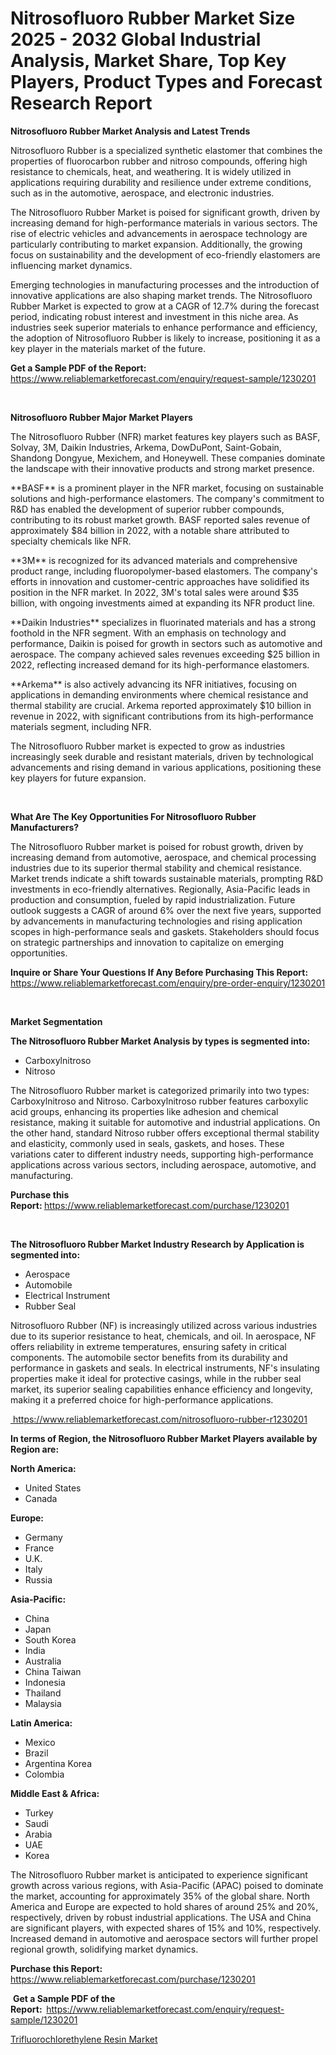 <p><h1>Nitrosofluoro Rubber Market Size 2025 - 2032 Global Industrial Analysis, Market Share, Top Key Players, Product Types and Forecast Research Report</h1></p><p><strong>Nitrosofluoro Rubber Market Analysis and Latest Trends</strong></p>
<p><p>Nitrosofluoro Rubber is a specialized synthetic elastomer that combines the properties of fluorocarbon rubber and nitroso compounds, offering high resistance to chemicals, heat, and weathering. It is widely utilized in applications requiring durability and resilience under extreme conditions, such as in the automotive, aerospace, and electronic industries.</p><p>The Nitrosofluoro Rubber Market is poised for significant growth, driven by increasing demand for high-performance materials in various sectors. The rise of electric vehicles and advancements in aerospace technology are particularly contributing to market expansion. Additionally, the growing focus on sustainability and the development of eco-friendly elastomers are influencing market dynamics.</p><p>Emerging technologies in manufacturing processes and the introduction of innovative applications are also shaping market trends. The Nitrosofluoro Rubber Market is expected to grow at a CAGR of 12.7% during the forecast period, indicating robust interest and investment in this niche area. As industries seek superior materials to enhance performance and efficiency, the adoption of Nitrosofluoro Rubber is likely to increase, positioning it as a key player in the materials market of the future.</p></p>
<p><strong>Get a Sample PDF of the Report:&nbsp;</strong> <a href="https://www.reliablemarketforecast.com/enquiry/request-sample/1230201?utm_campaign=1888&utm_medium=2&utm_source=Github&utm_content=ia&utm_term=03022025&utm_id=nitrosofluoro-rubber">https://www.reliablemarketforecast.com/enquiry/request-sample/1230201</a></p>
<p>&nbsp;</p>
<p><strong>Nitrosofluoro Rubber Major Market Players</strong></p>
<p><p>The Nitrosofluoro Rubber (NFR) market features key players such as BASF, Solvay, 3M, Daikin Industries, Arkema, DowDuPont, Saint-Gobain, Shandong Dongyue, Mexichem, and Honeywell. These companies dominate the landscape with their innovative products and strong market presence.</p><p>**BASF** is a prominent player in the NFR market, focusing on sustainable solutions and high-performance elastomers. The company's commitment to R&D has enabled the development of superior rubber compounds, contributing to its robust market growth. BASF reported sales revenue of approximately $84 billion in 2022, with a notable share attributed to specialty chemicals like NFR.</p><p>**3M** is recognized for its advanced materials and comprehensive product range, including fluoropolymer-based elastomers. The company's efforts in innovation and customer-centric approaches have solidified its position in the NFR market. In 2022, 3M's total sales were around $35 billion, with ongoing investments aimed at expanding its NFR product line.</p><p>**Daikin Industries** specializes in fluorinated materials and has a strong foothold in the NFR segment. With an emphasis on technology and performance, Daikin is poised for growth in sectors such as automotive and aerospace. The company achieved sales revenues exceeding $25 billion in 2022, reflecting increased demand for its high-performance elastomers.</p><p>**Arkema** is also actively advancing its NFR initiatives, focusing on applications in demanding environments where chemical resistance and thermal stability are crucial. Arkema reported approximately $10 billion in revenue in 2022, with significant contributions from its high-performance materials segment, including NFR.</p><p>The Nitrosofluoro Rubber market is expected to grow as industries increasingly seek durable and resistant materials, driven by technological advancements and rising demand in various applications, positioning these key players for future expansion.</p></p>
<p>&nbsp;</p>
<p><strong>What Are The Key Opportunities For Nitrosofluoro Rubber Manufacturers?</strong></p>
<p><p>The Nitrosofluoro Rubber market is poised for robust growth, driven by increasing demand from automotive, aerospace, and chemical processing industries due to its superior thermal stability and chemical resistance. Market trends indicate a shift towards sustainable materials, prompting R&D investments in eco-friendly alternatives. Regionally, Asia-Pacific leads in production and consumption, fueled by rapid industrialization. Future outlook suggests a CAGR of around 6% over the next five years, supported by advancements in manufacturing technologies and rising application scopes in high-performance seals and gaskets. Stakeholders should focus on strategic partnerships and innovation to capitalize on emerging opportunities.</p></p>
<p><strong>Inquire or Share Your Questions If Any Before Purchasing This Report:</strong> <a href="https://www.reliablemarketforecast.com/enquiry/pre-order-enquiry/1230201?utm_campaign=1888&utm_medium=2&utm_source=Github&utm_content=ia&utm_term=03022025&utm_id=nitrosofluoro-rubber">https://www.reliablemarketforecast.com/enquiry/pre-order-enquiry/1230201</a></p>
<p>&nbsp;</p>
<p><strong>Market Segmentation</strong></p>
<p><strong>The Nitrosofluoro Rubber Market Analysis by types is segmented into:</strong></p>
<p><ul><li>Carboxylnitroso</li><li>Nitroso</li></ul></p>
<p><p>The Nitrosofluoro Rubber market is categorized primarily into two types: Carboxylnitroso and Nitroso. Carboxylnitroso rubber features carboxylic acid groups, enhancing its properties like adhesion and chemical resistance, making it suitable for automotive and industrial applications. On the other hand, standard Nitroso rubber offers exceptional thermal stability and elasticity, commonly used in seals, gaskets, and hoses. These variations cater to different industry needs, supporting high-performance applications across various sectors, including aerospace, automotive, and manufacturing.</p></p>
<p><strong>Purchase this Report:&nbsp;</strong><a href="https://www.reliablemarketforecast.com/purchase/1230201?utm_campaign=1888&utm_medium=2&utm_source=Github&utm_content=ia&utm_term=03022025&utm_id=nitrosofluoro-rubber">https://www.reliablemarketforecast.com/purchase/1230201</a></p>
<p>&nbsp;</p>
<p><strong>The Nitrosofluoro Rubber Market Industry Research by Application is segmented into:</strong></p>
<p><ul><li>Aerospace</li><li>Automobile</li><li>Electrical Instrument</li><li>Rubber Seal</li></ul></p>
<p><p>Nitrosofluoro Rubber (NF) is increasingly utilized across various industries due to its superior resistance to heat, chemicals, and oil. In aerospace, NF offers reliability in extreme temperatures, ensuring safety in critical components. The automobile sector benefits from its durability and performance in gaskets and seals. In electrical instruments, NF's insulating properties make it ideal for protective casings, while in the rubber seal market, its superior sealing capabilities enhance efficiency and longevity, making it a preferred choice for high-performance applications.</p></p>
<p><a href="https://www.reliablemarketforecast.com/nitrosofluoro-rubber-r1230201?utm_campaign=1888&utm_medium=2&utm_source=Github&utm_content=ia&utm_term=03022025&utm_id=nitrosofluoro-rubber">&nbsp;https://www.reliablemarketforecast.com/nitrosofluoro-rubber-r1230201</a></p>
<p><strong>In terms of Region, the Nitrosofluoro Rubber Market Players available by Region are:</strong></p>
<p>
    <p> <strong> North America: </strong>
        <ul>
            <li>United States</li>
            <li>Canada</li>
        </ul>
        </p> 
    <p> <strong> Europe: </strong>
        <ul>
            <li>Germany</li>
            <li>France</li>
            <li>U.K.</li>
            <li>Italy</li>
            <li>Russia</li>
        </ul>
        </p> 
    <p> <strong> Asia-Pacific: </strong>
        <ul>
            <li>China</li>
            <li>Japan</li>
            <li>South Korea</li>
            <li>India</li>
            <li>Australia</li>
            <li>China Taiwan</li>
            <li>Indonesia</li>
            <li>Thailand</li>
            <li>Malaysia</li>
        </ul>
        </p> 
    <p> <strong> Latin America: </strong>
        <ul>
            <li>Mexico</li>
            <li>Brazil</li>
            <li>Argentina Korea</li>
            <li>Colombia</li>
        </ul>
        </p> 
    <p> <strong> Middle East & Africa: </strong>
        <ul>
            <li>Turkey</li>
            <li>Saudi</li>
            <li>Arabia</li>
            <li>UAE</li>
            <li>Korea</li>
        </ul>
    </p>
    </p>
<p><p>The Nitrosofluoro Rubber market is anticipated to experience significant growth across various regions, with Asia-Pacific (APAC) poised to dominate the market, accounting for approximately 35% of the global share. North America and Europe are expected to hold shares of around 25% and 20%, respectively, driven by robust industrial applications. The USA and China are significant players, with expected shares of 15% and 10%, respectively. Increased demand in automotive and aerospace sectors will further propel regional growth, solidifying market dynamics.</p></p>
<p><strong>Purchase this Report: </strong><a href="https://www.reliablemarketforecast.com/purchase/1230201?utm_campaign=1888&utm_medium=2&utm_source=Github&utm_content=ia&utm_term=03022025&utm_id=nitrosofluoro-rubber">https://www.reliablemarketforecast.com/purchase/1230201</a></p>
<p>&nbsp;<strong>Get a Sample PDF of the Report:&nbsp;&nbsp;</strong><a href="https://www.reliablemarketforecast.com/enquiry/request-sample/1230201?utm_campaign=1888&utm_medium=2&utm_source=Github&utm_content=ia&utm_term=03022025&utm_id=nitrosofluoro-rubber">https://www.reliablemarketforecast.com/enquiry/request-sample/1230201</a></p>
<p><strong></strong></p>
<p><p><a href="https://github.com/gulaimolin/Market-Research-Report-List-7/blob/main/trifluorochlorethylene-resin-market.md?utm_campaign=1888&utm_medium=2&utm_source=Github&utm_content=ia&utm_term=03022025&utm_id=nitrosofluoro-rubber">Trifluorochlorethylene Resin Market</a></p></p>